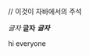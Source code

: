 <!-- 이곳은 아마 주석처리가 되지 않을까요? -->
// 이것이 자바에서의 주석
<!-- (여기에 뭘 넣어도 주석처리가 되어 안보인답니다.)-->
*글자*
**글자**
***글자***
<head>  hi everyone
  </head>
